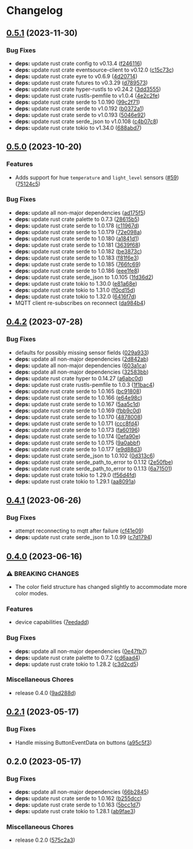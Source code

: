 # Changelog

## [0.5.1](https://github.com/FruitieX/hue-mqtt/compare/v0.5.0...v0.5.1) (2023-11-30)


### Bug Fixes

* **deps:** update rust crate config to v0.13.4 ([f246116](https://github.com/FruitieX/hue-mqtt/commit/f246116f60f2edcd18747a3eb12cea27e24a37a6))
* **deps:** update rust crate eventsource-client to v0.12.0 ([c15c73c](https://github.com/FruitieX/hue-mqtt/commit/c15c73c0f633612984ef694562be5b40e81a07ec))
* **deps:** update rust crate eyre to v0.6.9 ([4d20714](https://github.com/FruitieX/hue-mqtt/commit/4d20714ff3b50f431cddceec07dd3b8794cc07a2))
* **deps:** update rust crate futures to v0.3.29 ([d789573](https://github.com/FruitieX/hue-mqtt/commit/d7895738c8177e9eae92fedf7f7a89f6101dce46))
* **deps:** update rust crate hyper-rustls to v0.24.2 ([3dd3555](https://github.com/FruitieX/hue-mqtt/commit/3dd355561818c8cf5370ea2afffd7b2b0ae3f813))
* **deps:** update rust crate rustls-pemfile to v1.0.4 ([4e2c2fe](https://github.com/FruitieX/hue-mqtt/commit/4e2c2fe013246184f36aec41013f4fc25e1088bf))
* **deps:** update rust crate serde to 1.0.190 ([99c2f71](https://github.com/FruitieX/hue-mqtt/commit/99c2f7114704ca594614f01b75a9c5c5f66c3308))
* **deps:** update rust crate serde to v1.0.192 ([b0372a1](https://github.com/FruitieX/hue-mqtt/commit/b0372a1bafcef4a1414ccc97a6bc060637edfdc2))
* **deps:** update rust crate serde to v1.0.193 ([5046e92](https://github.com/FruitieX/hue-mqtt/commit/5046e92a27f40b071079d262f58914543ef3c665))
* **deps:** update rust crate serde_json to v1.0.108 ([c4b07c8](https://github.com/FruitieX/hue-mqtt/commit/c4b07c8f245ae93f56f6dce8bfd96a63c30ac372))
* **deps:** update rust crate tokio to v1.34.0 ([688abd7](https://github.com/FruitieX/hue-mqtt/commit/688abd7acb81e89a457f8f82be29a7a7029cc501))

## [0.5.0](https://github.com/FruitieX/hue-mqtt/compare/v0.4.2...v0.5.0) (2023-10-20)


### Features

* Adds support for hue `temperature` and `light_level` sensors ([#59](https://github.com/FruitieX/hue-mqtt/issues/59)) ([75124c5](https://github.com/FruitieX/hue-mqtt/commit/75124c5cc7e882e78bcbfa5a0ddbdc3fdce6a261))


### Bug Fixes

* **deps:** update all non-major dependencies ([ad175f5](https://github.com/FruitieX/hue-mqtt/commit/ad175f509ff2837828ff9afc59635746b5a7c328))
* **deps:** update rust crate palette to 0.7.3 ([28615b5](https://github.com/FruitieX/hue-mqtt/commit/28615b5bd95f6fae4dad108fe2571b5ee20722c5))
* **deps:** update rust crate serde to 1.0.178 ([c11967d](https://github.com/FruitieX/hue-mqtt/commit/c11967d85b8f52595eaa7396c0f0e3f7d2bcf4be))
* **deps:** update rust crate serde to 1.0.179 ([72e098a](https://github.com/FruitieX/hue-mqtt/commit/72e098a6608d4ddc050ade63c79d5c34ff98fd6e))
* **deps:** update rust crate serde to 1.0.180 ([a1841d1](https://github.com/FruitieX/hue-mqtt/commit/a1841d17c928867aa50004def574a6ad216ae43c))
* **deps:** update rust crate serde to 1.0.181 ([3639f68](https://github.com/FruitieX/hue-mqtt/commit/3639f680886f1ba381759cf65b1b21053f08b2b3))
* **deps:** update rust crate serde to 1.0.182 ([be3873c](https://github.com/FruitieX/hue-mqtt/commit/be3873c4dc3778a380c3d38e6063a67e32e7e18b))
* **deps:** update rust crate serde to 1.0.183 ([f81f6e3](https://github.com/FruitieX/hue-mqtt/commit/f81f6e35d74efc08bf4cb4c5df78ea267f01e712))
* **deps:** update rust crate serde to 1.0.185 ([766fc69](https://github.com/FruitieX/hue-mqtt/commit/766fc69dc39344d2a2d302ae65be31d8e1a5ea8a))
* **deps:** update rust crate serde to 1.0.186 ([eee1fe8](https://github.com/FruitieX/hue-mqtt/commit/eee1fe8eed6992597260ff3fbb4f9e6bc188fe43))
* **deps:** update rust crate serde_json to 1.0.105 ([1fd36d2](https://github.com/FruitieX/hue-mqtt/commit/1fd36d25e347f1d625a4ad1cd7cc0305114d48cf))
* **deps:** update rust crate tokio to 1.30.0 ([e81a68e](https://github.com/FruitieX/hue-mqtt/commit/e81a68e47fb72491efe1aefaf240cbbb901d3a37))
* **deps:** update rust crate tokio to 1.31.0 ([f0cd15d](https://github.com/FruitieX/hue-mqtt/commit/f0cd15df0ef80c7a3e810e48a58d13b58429f83f))
* **deps:** update rust crate tokio to 1.32.0 ([6416f7d](https://github.com/FruitieX/hue-mqtt/commit/6416f7de7e63cd6baf0e5a997a3a14708aebcc42))
* MQTT client re-subscribes on reconnect ([da984b4](https://github.com/FruitieX/hue-mqtt/commit/da984b44761134145705024bede28920f605d57b))

## [0.4.2](https://github.com/FruitieX/hue-mqtt/compare/v0.4.1...v0.4.2) (2023-07-28)


### Bug Fixes

* defaults for possibly missing sensor fields ([029a933](https://github.com/FruitieX/hue-mqtt/commit/029a933fe405feda0d8a66c92225644732ce896f))
* **deps:** update all non-major dependencies ([2d842ab](https://github.com/FruitieX/hue-mqtt/commit/2d842abc9170423e727cfda1f741ff46c065a7dd))
* **deps:** update all non-major dependencies ([603a1ca](https://github.com/FruitieX/hue-mqtt/commit/603a1ca2bce17519cbcfbee2b99c140e4612976d))
* **deps:** update all non-major dependencies ([32583bb](https://github.com/FruitieX/hue-mqtt/commit/32583bb126d7d6db074420ae1cd574e3d6121809))
* **deps:** update rust crate hyper to 0.14.27 ([a6abc0d](https://github.com/FruitieX/hue-mqtt/commit/a6abc0d81593c801cc1c793e2737764d68ea0d11))
* **deps:** update rust crate rustls-pemfile to 1.0.3 ([1f1bac4](https://github.com/FruitieX/hue-mqtt/commit/1f1bac4d36bb335d386399665fa9d760c34b4996))
* **deps:** update rust crate serde to 1.0.165 ([bc91808](https://github.com/FruitieX/hue-mqtt/commit/bc918084937064c22988c37f722cc599fdf1866d))
* **deps:** update rust crate serde to 1.0.166 ([e64e98c](https://github.com/FruitieX/hue-mqtt/commit/e64e98c4c67d7aa1d23cb47f6f7a36dd7ea7660b))
* **deps:** update rust crate serde to 1.0.167 ([5aa5c1d](https://github.com/FruitieX/hue-mqtt/commit/5aa5c1dcf057bc2d1dd4d86f0e6d54cceb1e4780))
* **deps:** update rust crate serde to 1.0.169 ([fbb9c0d](https://github.com/FruitieX/hue-mqtt/commit/fbb9c0d5d093b05f3ae4129821fd1007119556d9))
* **deps:** update rust crate serde to 1.0.170 ([4878008](https://github.com/FruitieX/hue-mqtt/commit/4878008e6bea7eced506b5ce10460a35fa8d1d54))
* **deps:** update rust crate serde to 1.0.171 ([ccc8fd4](https://github.com/FruitieX/hue-mqtt/commit/ccc8fd46cc6e7d8970133a376f846b52f81456f3))
* **deps:** update rust crate serde to 1.0.173 ([fa60196](https://github.com/FruitieX/hue-mqtt/commit/fa601963498124d0b9a4b64df2b87763e436524d))
* **deps:** update rust crate serde to 1.0.174 ([0efa90e](https://github.com/FruitieX/hue-mqtt/commit/0efa90e0adf005dcfa8df56885e96296711f64fa))
* **deps:** update rust crate serde to 1.0.175 ([9a0abbf](https://github.com/FruitieX/hue-mqtt/commit/9a0abbfb8878044f2de5ee72697b4adb500140ad))
* **deps:** update rust crate serde to 1.0.177 ([e9d88d3](https://github.com/FruitieX/hue-mqtt/commit/e9d88d3356576f7d80771c525c869359da460ba9))
* **deps:** update rust crate serde_json to 1.0.102 ([0d313c6](https://github.com/FruitieX/hue-mqtt/commit/0d313c65bac06c9421c85fdb0198ae05e727e1ee))
* **deps:** update rust crate serde_path_to_error to 0.1.12 ([2e50fbe](https://github.com/FruitieX/hue-mqtt/commit/2e50fbe9d14f76b1d9b194eba8a9af18a0769262))
* **deps:** update rust crate serde_path_to_error to 0.1.13 ([6a71501](https://github.com/FruitieX/hue-mqtt/commit/6a715016ac3bf3b5dd374eb54eb379e8d84cabe4))
* **deps:** update rust crate tokio to 1.29.0 ([f56d4fd](https://github.com/FruitieX/hue-mqtt/commit/f56d4fdc4c323ffaf0572a4c7822925191d709b6))
* **deps:** update rust crate tokio to 1.29.1 ([aa8091a](https://github.com/FruitieX/hue-mqtt/commit/aa8091a320f55914c040f455dfade16a2a337be2))

## [0.4.1](https://github.com/FruitieX/hue-mqtt/compare/v0.4.0...v0.4.1) (2023-06-26)


### Bug Fixes

* attempt reconnecting to mqtt after failure ([cf41e09](https://github.com/FruitieX/hue-mqtt/commit/cf41e096b49e3fa73185ba74f25d993cebb43975))
* **deps:** update rust crate serde_json to 1.0.99 ([c7d1794](https://github.com/FruitieX/hue-mqtt/commit/c7d17941ac045755a6ea670ffced897a3f58caab))

## [0.4.0](https://github.com/FruitieX/hue-mqtt/compare/v0.2.1...v0.4.0) (2023-06-16)


### ⚠ BREAKING CHANGES

* The color field structure has changed slightly to accommodate more color modes.

### Features

* device capabilities ([7eedadd](https://github.com/FruitieX/hue-mqtt/commit/7eedadd7dbb28c0b6b493cc22965a38ec80d040a))


### Bug Fixes

* **deps:** update all non-major dependencies ([0e47fb7](https://github.com/FruitieX/hue-mqtt/commit/0e47fb7d0596add35697ea5d93a2c2add9d1b29b))
* **deps:** update rust crate palette to 0.7.2 ([cd6aad4](https://github.com/FruitieX/hue-mqtt/commit/cd6aad4b268c404cac3d35c6b91e1be85217e0a8))
* **deps:** update rust crate tokio to 1.28.2 ([c3d2cd5](https://github.com/FruitieX/hue-mqtt/commit/c3d2cd51cad40a5142a0ba6d98c0626f58a0ebd7))


### Miscellaneous Chores

* release 0.4.0 ([9ad288d](https://github.com/FruitieX/hue-mqtt/commit/9ad288d131fd18eed8e54909a4435664f6d62455))

## [0.2.1](https://github.com/FruitieX/hue-mqtt/compare/v0.2.0...v0.2.1) (2023-05-17)


### Bug Fixes

* Handle missing ButtonEventData on buttons ([a95c5f3](https://github.com/FruitieX/hue-mqtt/commit/a95c5f39288a67509e99418530ba4e0e4b910f00))

## 0.2.0 (2023-05-17)


### Bug Fixes

* **deps:** update all non-major dependencies ([66b2845](https://github.com/FruitieX/hue-mqtt/commit/66b2845d25f52350e42e1830e8e363fb14ba9ddf))
* **deps:** update rust crate serde to 1.0.162 ([b255dcc](https://github.com/FruitieX/hue-mqtt/commit/b255dcc5024da379dd69f4a33f003c93c9d2678d))
* **deps:** update rust crate serde to 1.0.163 ([5bcc1d7](https://github.com/FruitieX/hue-mqtt/commit/5bcc1d78788d01be69336511b4f41be9187b20bc))
* **deps:** update rust crate tokio to 1.28.1 ([ab9fae3](https://github.com/FruitieX/hue-mqtt/commit/ab9fae3d678f451d70dbd199f8a7719aca9d0dbf))


### Miscellaneous Chores

* release 0.2.0 ([575c2a3](https://github.com/FruitieX/hue-mqtt/commit/575c2a33bd5d8f94f836fa84d5c8593db606e6b6))
